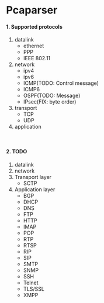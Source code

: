 # Pcaparser

#### 1. Supported protocols
1. datalink
    * ethernet
    * PPP
    * IEEE 802.11
2. network
    * ipv4
    * ipv6
    * ICMP(TODO: Control message)
    * ICMP6
    * OSPF(TODO: Message)
    * IPsec(FIX: byte order)
3. transport
    * TCP
    * UDP
4. application
</br>

#### 2. TODO
1. datalink
2. network
3. Transport layer
    * SCTP
4. Application layer
    * BGP 
    * DHCP 
    * DNS 
    * FTP 
    * HTTP 
    * IMAP
    * POP
    * RTP
    * RTSP 
    * RIP 
    * SIP 
    * SMTP 
    * SNMP 
    * SSH 
    * Telnet 
    * TLS/SSL 
    * XMPP
    
